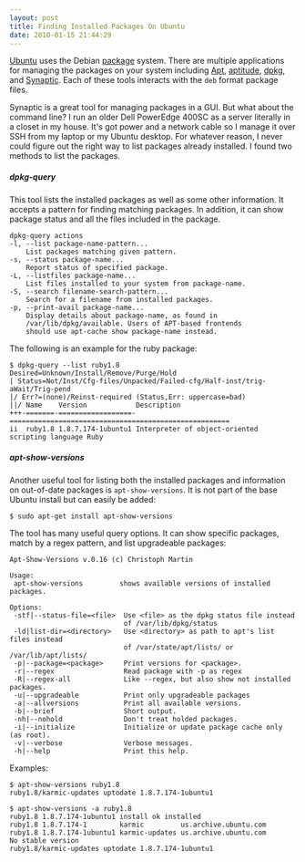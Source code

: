 ```yaml
--- 
layout: post
title: Finding Installed Packages On Ubuntu
date: 2010-01-15 21:44:29
---
```


[Ubuntu](http://ubuntu.com) uses the Debian [package](http://www.debian.org/doc/FAQ/ch-pkg_basics.en.html) system. There are multiple applications for managing the packages on your system including [Apt](http://wiki.debian.org/Apt), [aptitude](http://wiki.debian.org/Aptitude), [dpkg](http://wiki.debian.org/DebianPackageDocumentation), and [Synaptic](http://www.nongnu.org/synaptic/). Each of these tools interacts with the `deb` format package files.

Synaptic is a great tool for managing packages in a GUI. But what about the command line? I run an older Dell PowerEdge 400SC as a server literally in a closet in my house. It's got power and a network cable so I manage it over SSH from my laptop or my Ubuntu desktop. For whatever reason, I never could figure out the right way to list packages already installed. I found two methods to list the packages.

##### dpkg-query

This tool lists the installed packages as well as some other information. It accepts a pattern for finding matching packages. In addition, it can show package status and all the files included in the package.

	dpkg-query actions
	-l, --list package-name-pattern...
		List packages matching given pattern.
	-s, --status package-name...
		Report status of specified package.
	-L, --listfiles package-name...
		List files installed to your system from package-name.
	-S, --search filename-search-pattern...
		Search for a filename from installed packages.
	-p, --print-avail package-name...
		Display details about package-name, as found in
		/var/lib/dpkg/available. Users of APT-based frontends
		should use apt-cache show package-name instead.

The following is an example for the ruby package:

	$ dpkg-query --list ruby1.8
	Desired=Unknown/Install/Remove/Purge/Hold
	| Status=Not/Inst/Cfg-files/Unpacked/Failed-cfg/Half-inst/trig-aWait/Trig-pend
	|/ Err?=(none)/Reinst-required (Status,Err: uppercase=bad)
	||/ Name    Version            Description
	+++-=======-==================-======================================================
	ii  ruby1.8 1.8.7.174-1ubuntu1 Interpreter of object-oriented scripting language Ruby

##### apt-show-versions

Another useful tool for listing both the installed packages and information on out-of-date packages is `apt-show-versions`. It is not part of the base Ubuntu install but can easily be added:

	$ sudo apt-get install apt-show-versions

The tool has many useful query options. It can show specific packages, match by a regex pattern, and list upgradeable packages:

	Apt-Show-Versions v.0.16 (c) Christoph Martin

	Usage:
	 apt-show-versions         shows available versions of installed packages.

	Options:
	 -stf|--status-file=<file>  Use <file> as the dpkg status file instead
	                            of /var/lib/dpkg/status
	 -ld|list-dir=<directory>   Use <directory> as path to apt's list files instead
	                            of /var/state/apt/lists/ or /var/lib/apt/lists/
	 -p|--package=<package>     Print versions for <package>.
	 -r|--regex                 Read package with -p as regex
	 -R|--regex-all             Like --regex, but also show not installed packages.
	 -u|--upgradeable           Print only upgradeable packages
	 -a|--allversions           Print all available versions.
	 -b|--brief                 Short output.
	 -nh|--nohold               Don't treat holded packages.
	 -i|--initialize            Initialize or update package cache only (as root).
	 -v|--verbose               Verbose messages.
	 -h|--help                  Print this help.

Examples:

	$ apt-show-versions ruby1.8
	ruby1.8/karmic-updates uptodate 1.8.7.174-1ubuntu1

	$ apt-show-versions -a ruby1.8
	ruby1.8 1.8.7.174-1ubuntu1 install ok installed
	ruby1.8 1.8.7.174-1        karmic         us.archive.ubuntu.com
	ruby1.8 1.8.7.174-1ubuntu1 karmic-updates us.archive.ubuntu.com
	No stable version
	ruby1.8/karmic-updates uptodate 1.8.7.174-1ubuntu1
